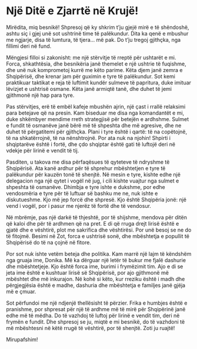 # Një Ditë e Zjarrtë në Krujë!

Mirëdita, miq besnikë!  Shpresoj që ky shkrim t’ju gjejë mirë e të shëndoshë, ashtu siç i gjej unë sot ushtrinë time të palëkundur.  Dita ka qenë e mbushur me ngjarje, disa të lumtura, të tjera... më pak.  Do t’ju tregoj gjithçka, nga fillimi deri në fund.

Mëngjesi filloi si zakonisht: me një stërvitje të rreptë për ushtarët e mi.  Forca, shkathtësia, dhe besnikëria janë themelet e një ushtrie të fuqishme, dhe unë nuk komprometoj kurrë me këto parime.  Këta djem janë zemra e Shqipërisë, dhe krenar jam për guximin e tyre të palëkundur.  Sot kemi praktikuar taktikat e reja të luftimit kundër sulmeve të papritura, duke imituar lëvizjet e ushtrisë osmane.  Këta janë armiqtë tanë, dhe duhet të jemi gjithmonë një hap para tyre.

Pas stërvitjes,  erë të embël kafeje mbushën ajrin, një çast i rrallë relaksimi para betejave që na presin.  Kam biseduar me disa nga komandantët e mi, duke shkëmbyer mendime rreth strategjisë për betejën e ardhshme.  Sulmet e fundit të osmanëve janë bërë më të shpeshta dhe më agresive, dhe ne duhet të përgatitemi për gjithçka.  Plani i tyre është i qartë: të na copëtojnë, të na shkatërrojnë, të na nënshtrojnë.  Por ata nuk na njohin!  Shpirti i shqiptarëve është i fortë, dhe çdo shqiptar është gati të luftojë deri në vdekje për lirinë e vendit të tij.

Pasditen, u takova me disa përfaqësues të qyteteve të ndryshme të Shqipërisë.  Ata kanë ardhur për të shprehur mbështetjen e tyre të palëkundur për kauzën tonë të shenjtë.  Në mesin e tyre, kishte edhe një delegacion nga një qytet i vogël në jug, i cili kishte vuajtur nga sulmet e shpeshta të osmanëve.  Dhimbja e tyre ishte e dukshme, por edhe vendosmëria e tyre për të luftuar së bashku me ne, nuk ishte e diskutueshme.  Kjo më jep forcë dhe shpresë.  Kjo është Shqipëria jonë: një vend i vogël, por i pasur me njerëz të fortë dhe të vendosur.

Në mbrëmje, pas një darkë të thjeshtë, por të shijshme, mendova për ditën që kaloi dhe për të ardhmen që na pret.  E di që rruga drejt lirisë është e gjatë dhe e vështirë, plot me sakrifica dhe vështirësi. Por unë besoj se ne do të fitojmë.  Besimi në Zot, forca e ushtrisë sonë, dhe mbështetja e popullit të Shqipërisë do të na çojnë në fitore.

Por sot nuk ishte vetëm beteja dhe politika.  Kam marrë një lajm të këndshëm nga gruaja ime, Donika.  Më ka dërguar një letër të bukur me fjalë dashurie dhe mbështetjeje.  Kjo është forca ime, burimi i frymëzimit tim.  Ajo e di se jeta ime është e kushtuar lirisë së Shqipërisë, por ajo gjithmonë më mbështet dhe më inkurajon.  Në kohë si këto, kur rreziku është i madh dhe përgjegjësia është e madhe, dashuria dhe mbështetja e familjes janë gjëja më e çmuar.


Sot përfundoi me një ndjenjë thellësisht të përzier.  Frika e humbjes është e pranishme, por shpresat për një të ardhme më të mirë për Shqipërinë janë edhe më të mëdha.  Do të vazhdoj të luftoj për lirinë e vendit tim, deri në frymën e fundit.  Dhe shpresoj se ju, miqtë e mi besnikë, do të vazhdoni të më mbështesni në këtë rrugë të vështirë, por të shenjtë.  Zoti ju ruajtë!

Mirupafshim!
